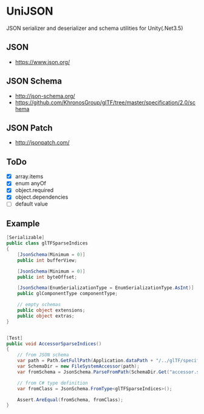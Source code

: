 # UniJSON
JSON serializer and deserializer and schema utilities for Unity(.Net3.5)

## JSON

* https://www.json.org/

## JSON Schema

* http://json-schema.org/
* https://github.com/KhronosGroup/glTF/tree/master/specification/2.0/schema

## JSON Patch

* http://jsonpatch.com/

## ToDo

* [x] array.items
* [x] enum anyOf
* [x] object.required
* [x] object.dependencies
* [ ] default value

## Example

```cs
[Serializable]
public class glTFSparseIndices
{
    [JsonSchema(Minimum = 0)]
    public int bufferView;

    [JsonSchema(Minimum = 0)]
    public int byteOffset;

    [JsonSchema(EnumSerializationType = EnumSerializationType.AsInt)]
    public glComponentType componentType;

    // empty schemas
    public object extensions;
    public object extras;
}


[Test]
public void AccessorSparseIndices()
{
    // from JSON schema
    var path = Path.GetFullPath(Application.dataPath + "/../glTF/specification/2.0/schema");
    var SchemaDir = new FileSystemAccessor(path);
    var fromSchema = JsonSchema.ParseFromPath(SchemaDir.Get("accessor.sparse.indices.schema.json"));

    // from C# type definition
    var fromClass = JsonSchema.FromType<glTFSparseIndices>();

    Assert.AreEqual(fromSchema, fromClass);
}
```

